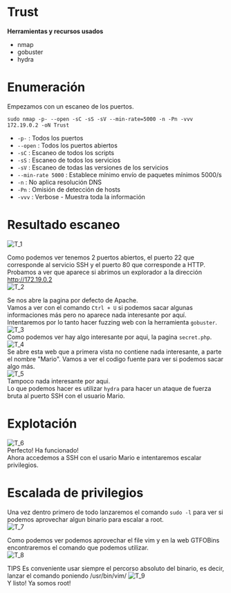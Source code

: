 # Trust
**Herramientas y recursos usados**
- nmap
- gobuster
- hydra

# Enumeración

Empezamos con un escaneo de los puertos.

`sudo nmap -p- --open -sC -sS -sV --min-rate=5000 -n -Pn -vvv 172.19.0.2 -oN Trust`

- `-p-` : Todos los puertos
- `--open` : Todos los puertos abiertos
- `-sC` : Escaneo de todos los scripts
- `-sS` : Escaneo de todos los servicios
- `-sV` : Escaneo de todas las versiones de los servicios
- `--min-rate 5000` : Establece mínimo envío de paquetes mínimos 5000/s
- `-n` : No aplica resolución DNS
- `-Pn` : Omisión de detección de hosts
- `-vvv` : Verbose - Muestra toda la información

# Resultado escaneo
![T_1](https://github.com/giustiand/DockerLabs-Writeups/blob/main/MuyF%C3%A1cil/.images/Trust/T_1.jpg)  

Como podemos ver tenemos 2 puertos abiertos, el puerto 22 que corresponde al servicio SSH y el puerto 80 que corresponde a HTTP.  
Probamos a ver que aparece si abrimos un explorador a la dirección http://172.19.0.2  
![T_2](https://github.com/giustiand/DockerLabs-Writeups/blob/main/MuyF%C3%A1cil/.images/Trust/T_2.jpg)  

Se nos abre la pagina por defecto de Apache.  
Vamos a ver con el comando `Ctrl + U` si podemos sacar algunas informaciones más pero no aparece nada interesante por aquí.  
Intentaremos por lo tanto hacer fuzzing web con la herramienta `gobuster`.  
![T_3](https://github.com/giustiand/DockerLabs-Writeups/blob/main/MuyF%C3%A1cil/.images/Trust/T_3.jpg)  
Como podemos ver hay algo interesante por aqui, la pagina `secret.php`.  
![T_4](https://github.com/giustiand/DockerLabs-Writeups/blob/main/MuyF%C3%A1cil/.images/Trust/T_4.jpg)  
Se abre esta web que a primera vista no contiene nada interesante, a parte el nombre "Mario". 
Vamos a ver el codigo fuente para ver si podemos sacar algo más.  
![T_5](https://github.com/giustiand/DockerLabs-Writeups/blob/main/MuyF%C3%A1cil/.images/Trust/T_5.jpg)  
Tampoco nada interesante por aqui.  
Lo que podemos hacer es utilizar `hydra` para hacer un ataque de fuerza bruta al puerto SSH con el usuario Mario.  

# Explotación
![T_6](https://github.com/giustiand/DockerLabs-Writeups/blob/main/MuyF%C3%A1cil/.images/Trust/T_6.jpg)  
Perfecto! Ha funcionado!  
Ahora accedemos a SSH con el usario Mario e intentaremos escalar privilegios.  

# Escalada de privilegios

Una vez dentro primero de todo lanzaremos el comando `sudo -l` para ver si podemos aprovechar algun binario para escalar a root.  
![T_7](https://github.com/giustiand/DockerLabs-Writeups/blob/main/MuyF%C3%A1cil/.images/Trust/T_7.jpg)  

Como podemos ver podemos aprovechar el file vim y en la web GTFOBins encontraremos el comando que podemos utilizar.  
![T_8](https://github.com/giustiand/DockerLabs-Writeups/blob/main/MuyF%C3%A1cil/.images/Trust/T_8.jpg)   

TIPS
Es conveniente usar siempre el percorso absoluto del binario, es decir, lanzar el comando poniendo /usr/bin/vim/
![T_9](https://github.com/giustiand/DockerLabs-Writeups/blob/main/MuyF%C3%A1cil/.images/Trust/T_9.jpg)  
Y listo! Ya somos root!

